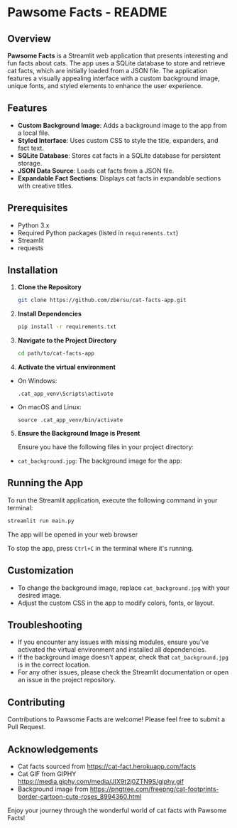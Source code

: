 # Pawsome Facts - README

## Overview

**Pawsome Facts** is a Streamlit web application that presents interesting and fun facts about cats. The app uses a SQLite database to store and retrieve cat facts, which are initially loaded from a JSON file. The application features a visually appealing interface with a custom background image, unique fonts, and styled elements to enhance the user experience.

## Features

- **Custom Background Image**: Adds a background image to the app from a local file.
- **Styled Interface**: Uses custom CSS to style the title, expanders, and fact text.
- **SQLite Database**: Stores cat facts in a SQLite database for persistent storage.
- **JSON Data Source**: Loads cat facts from a JSON file.
- **Expandable Fact Sections**: Displays cat facts in expandable sections with creative titles.


## Prerequisites

- Python 3.x
- Required Python packages (listed in `requirements.txt`)
- Streamlit
- requests
## Installation

1. **Clone the Repository**

    ```bash
    git clone https://github.com/zbersu/cat-facts-app.git
    ```

2. **Install Dependencies**

    ```bash
    pip install -r requirements.txt
    ```

3. **Navigate to the Project Directory**
    ```bash
    cd path/to/cat-facts-app
    ```
   
4. **Activate the virtual environment**
- On Windows:
  ```
  .cat_app_venv\Scripts\activate
  ```
- On macOS and Linux:
  ```
  source .cat_app_venv/bin/activate
  ```

5. **Ensure the Background Image is Present**

   Ensure you have the following files in your project directory:
- `cat_background.jpg`: The background image for the app:

## Running the App

To run the Streamlit application, execute the following command in your terminal:

```bash
streamlit run main.py
```
The app will be opened in your web browser

To stop the app, press `Ctrl+C` in the terminal where it's running.

## Customization
- To change the background image, replace `cat_background.jpg` with your desired image.
- Adjust the custom CSS in the app to modify colors, fonts, or layout.

## Troubleshooting
- If you encounter any issues with missing modules, ensure you've activated the virtual environment and installed all dependencies.
- If the background image doesn't appear, check that `cat_background.jpg` is in the correct location.
- For any other issues, please check the Streamlit documentation or open an issue in the project repository.

## Contributing
Contributions to Pawsome Facts are welcome! Please feel free to submit a Pull Request.


## Acknowledgements
- Cat facts sourced from https://cat-fact.herokuapp.com/facts
- Cat GIF from GIPHY https://media.giphy.com/media/JIX9t2j0ZTN9S/giphy.gif
- Background image from https://pngtree.com/freepng/cat-footprints-border-cartoon-cute-roses_8994360.html

Enjoy your journey through the wonderful world of cat facts with Pawsome Facts!